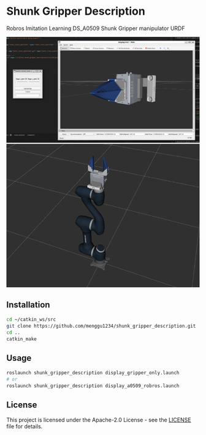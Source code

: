 # Shunk Gripper Description
Robros Imitation Learning DS_A0509 Shunk Gripper manipulator URDF

![run](./image/run.png)
![run2](./image/run2.png)

## Installation

```bash
cd ~/catkin_ws/src
git clone https://github.com/menggu1234/shunk_gripper_description.git
cd ..
catkin_make
```

## Usage

```bash
roslaunch shunk_gripper_description display_gripper_only.launch
# or
roslaunch shunk_gripper_description display_a0509_robros.launch
```

## License

This project is licensed under the Apache-2.0 License - see the [LICENSE](LICENSE) file for details.